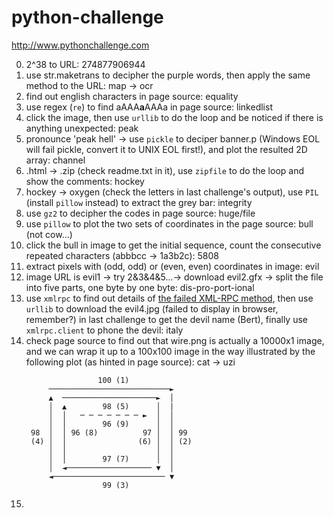 # python-challenge
http://www.pythonchallenge.com

0. 2^38 to URL: 274877906944
0. use str.maketrans to decipher the purple words, then apply the same method to the URL: map -> ocr
0. find out english characters in page source: equality
0. use regex (`re`) to find aAAA<strong>a</strong>AAAa in page source: linkedlist
0. click the image, then use `urllib` to do the loop and be noticed if there is anything unexpected: peak
0. pronounce 'peak hell' -> use `pickle` to deciper banner.p (Windows EOL will fail pickle, convert it to UNIX EOL first!), and plot the resulted 2D array: channel
0. .html -> .zip (check readme.txt in it), use `zipfile` to do the loop and show the comments: hockey
0. hockey -> oxygen (check the letters in last challenge's output), use `PIL` (install `pillow` instead) to extract the grey bar: integrity
0. use `gz2` to decipher the codes in page source: huge/file
0. use `pillow` to plot the two sets of coordinates in the page source: bull (not cow...)
0. click the bull in image to get the initial sequence, count the consecutive repeated characters (abbbcc -> 1a3b2c): 5808
0. extract pixels with (odd, odd) or (even, even) coordinates in image: evil
0. image URL is evil1 -> try 2&3&4&5...-> download evil2.gfx -> split the file into five parts, one byte by one byte: dis-pro-port-ional
0. use `xmlrpc` to find out details of [the failed XML-RPC method](http://stackoverflow.com/questions/7950297/faultcode-105-faultstring-xml-error-invalid-document-end-at-line-1-column-1), then use `urllib` to download the evil4.jpg (failed to display in browser, remember?) in last challenge to get the devil name (Bert), finally use `xmlrpc.client` to phone the devil: italy
0. check page source to find out that wire.png is actually a 10000x1 image, and we can wrap it up to a 100x100 image in the way illustrated by the following plot (as hinted in page source): cat -> uzi
    <pre><code>                100 (1)
        ───────────────────────────►
        ▲  ─────────────────────►  │
        │  ▲        98 (5)      │  |
        │  │   ─ ─ ─ ─ ─ ─ ─ ►  │  │
        │  │        96 (9)      │  │
    98  │  │ 96 (8)          97 │  │ 99
    (4) │  │                (6) │  │ (2)
        │  │                    │  │
        │  │        97 (7)      │  │
        │  ◄─────────────────── ▼  │
        ◄───────────────────────── ▼
                    99 (3)</code></pre>
0. 